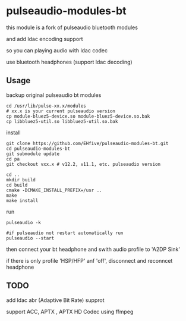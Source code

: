 # pulseaudio-modules-bt

this module is a fork of pulseaudio bluetooth modules

and add ldac encoding support

so you can playing audio with ldac codec

use bluetooth headphones (support ldac decoding)

## Usage
backup original pulseaudio bt modules

    cd /usr/lib/pulse-xx.x/modules
    # xx.x is your current pulseaudio version
    cp module-bluez5-device.so module-bluez5-device.so.bak
    cp libbluez5-util.so libbluez5-util.so.bak

install

    git clone https://github.com/EHfive/pulseaudio-modules-bt.git
    cd pulseaudio-modules-bt
    git submodule update
    cd pa
    git checkout vxx.x # v12.2, v11.1, etc. pulseaudio version

    cd ..
    mkdir build
    cd build
    cmake -DCMAKE_INSTALL_PREFIX=/usr ..
    make
    make install

run

    pulseaudio -k

    #if pulseaudio not restart automatically run
    pulseaudio --start

then connect your bt headphone and swith audio profile to 'A2DP Sink'

if there is only profile 'HSP/HFP' anf 'off', disconnect and reconncet headphone


## TODO

add ldac abr (Adaptive Bit Rate) supprot

support ACC, APTX , APTX HD Codec using ffmpeg


